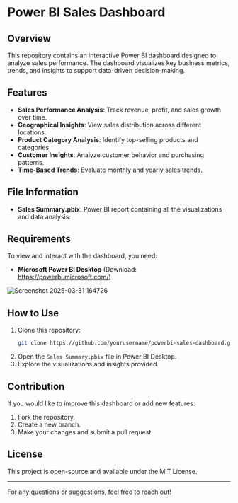 # Power BI Sales Dashboard

## Overview
This repository contains an interactive Power BI dashboard designed to analyze sales performance. The dashboard visualizes key business metrics, trends, and insights to support data-driven decision-making.

## Features
- **Sales Performance Analysis**: Track revenue, profit, and sales growth over time.
- **Geographical Insights**: View sales distribution across different locations.
- **Product Category Analysis**: Identify top-selling products and categories.
- **Customer Insights**: Analyze customer behavior and purchasing patterns.
- **Time-Based Trends**: Evaluate monthly and yearly sales trends.

## File Information
- **Sales Summary.pbix**: Power BI report containing all the visualizations and data analysis.

## Requirements
To view and interact with the dashboard, you need:
- **Microsoft Power BI Desktop** (Download: https://powerbi.microsoft.com/)
  
![Screenshot 2025-03-31 164726](https://github.com/user-attachments/assets/4dd15764-2216-4ffd-b7aa-243fe307b33b)

  

## How to Use
1. Clone this repository:
   ```bash
   git clone https://github.com/yourusername/powerbi-sales-dashboard.git
   ```
2. Open the `Sales Summary.pbix` file in Power BI Desktop.
3. Explore the visualizations and insights provided.

## Contribution
If you would like to improve this dashboard or add new features:
1. Fork the repository.
2. Create a new branch.
3. Make your changes and submit a pull request.

## License
This project is open-source and available under the MIT License.

---
For any questions or suggestions, feel free to reach out!

